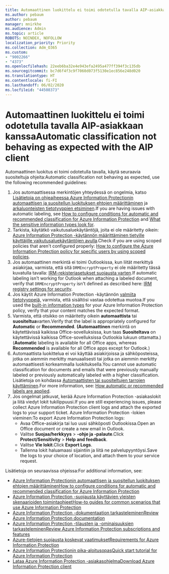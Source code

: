 ```yaml
---
title: Automaattinen luokittelu ei toimi odotetulla tavalla AIP-asiakkaan kanssa
ms.author: pebaum
author: pebaum
manager: mnirkhe
ms.audience: Admin
ms.topic: article
ROBOTS: NOINDEX, NOFOLLOW
localization_priority: Priority
ms.collection: Adm_O365
ms.custom:
- "9002266"
- "4373"
ms.openlocfilehash: 22eeb6ba32e4e943efa2495a477ff394f3c135db
ms.sourcegitcommit: bc7d6f4f3c9f7060d073f5130e1ec856e248d020
ms.translationtype: HT
ms.contentlocale: fi-FI
ms.lasthandoff: 06/02/2020
ms.locfileid: "44508373"
---
```

# <a name="automatic-classification-not-behaving-as-expected-with-the-aip-client"></a><span data-ttu-id="a301b-102">Automaattinen luokittelu ei toimi odotetulla tavalla AIP-asiakkaan kanssa</span><span class="sxs-lookup"><span data-stu-id="a301b-102">Automatic classification not behaving as expected with the AIP client</span></span>

<span data-ttu-id="a301b-103">Automaattinen luokitus ei toimi odotetulla tavalla, käytä seuraavia suositeltuja ohjeita:</span><span class="sxs-lookup"><span data-stu-id="a301b-103">Automatic classification not behaving as expected, use the following recommended guidelines:</span></span>

1. <span data-ttu-id="a301b-104">Jos automaattisessa merkintöjen yhteydessä on ongelmia, katso [Lisätietoja on ohjeaiheessa Azure Information Protectionin automaattisen ja suositellun luokituksen ehtojen määrittäminen](https://docs.microsoft.com/azure/information-protection/configure-policy-classification) ja [arkaluonteisten tietotyyppien etsiminen](https://docs.microsoft.com/microsoft-365/compliance/sensitive-information-type-entity-definitions).</span><span class="sxs-lookup"><span data-stu-id="a301b-104">If you are having issues with automatic labeling, see [How to configure conditions for automatic and recommended classification for Azure Information Protection](https://docs.microsoft.com/azure/information-protection/configure-policy-classification) and [What the sensitive information types look for](https://docs.microsoft.com/microsoft-365/compliance/sensitive-information-type-entity-definitions).</span></span>
2. <span data-ttu-id="a301b-105">Tarkista, käytätkö vaikutusaluekäytäntöjä, joita ei ole määritetty oikein: [Azure Information Protection -käytännön määrittäminen tietyille käyttäjille vaikutusaluekäytäntöjen avulla](https://docs.microsoft.com/azure/information-protection/configure-policy-scope).</span><span class="sxs-lookup"><span data-stu-id="a301b-105">Check if you are using scoped policies that aren't configured properly: [How to configure the Azure Information Protection policy for specific users by using scoped policies](https://docs.microsoft.com/azure/information-protection/configure-policy-scope).</span></span>
3. <span data-ttu-id="a301b-106">Jos automaattinen merkintä ei toimi Outlookissa, kun liität merkittyä asiakirjaa, varmista, että sitä `DRMEncryptProperty` ei ole määritetty tässä kuvatulla tavalla: [IRM-rekisteriasetukset suojausta varten](https://docs.microsoft.com/deployoffice/security/protect-sensitive-messages-and-documents-by-using-irm-in-office#office-2016-irm-registry-key-options).</span><span class="sxs-lookup"><span data-stu-id="a301b-106">If automatic labeling isn't working for Outlook when attaching a labeled document, verify that `DRMEncryptProperty` isn't defined as described here: [IRM registry settings for security](https://docs.microsoft.com/deployoffice/security/protect-sensitive-messages-and-documents-by-using-irm-in-office#office-2016-irm-registry-key-options).</span></span>
4. <span data-ttu-id="a301b-107">Jos käytit Azure Information Protection -käytännön [valmiita tietotyyppejä,](https://support.office.com/article/What-the-sensitive-information-types-look-for-fd505979-76be-4d9f-b459-abef3fc9e86b) varmista, että sisältösi vastaa odotettua muotoa.</span><span class="sxs-lookup"><span data-stu-id="a301b-107">If you used the [built-in information types](https://support.office.com/article/What-the-sensitive-information-types-look-for-fd505979-76be-4d9f-b459-abef3fc9e86b) for your Azure Information Protection policy, verify that your content matches the expected format.</span></span>
5. <span data-ttu-id="a301b-108">Varmista, että otsikko on määritetty oikein **automaattista** tai **suositeltua**varten.</span><span class="sxs-lookup"><span data-stu-id="a301b-108">Verify that the label is appropriately configured for **Automatic** or **Recommended**.</span></span> <span data-ttu-id="a301b-109">**(Automaattinen** merkintä on käytettävissä kaikissa Office-sovelluksissa, kun taas **Suositeltava** on käytettävissä kaikissa Office-sovelluksissa Outlookia lukuun ottamatta.)</span><span class="sxs-lookup"><span data-stu-id="a301b-109">(**Automatic** labeling is available for all Office apps, whereas **Recommended** is available for all Office apps except for Outlook.)</span></span>
6. <span data-ttu-id="a301b-110">Automaattista luokittelua ei voi käyttää asiakirjoissa ja sähköposteissa, jotka on aiemmin merkitty manuaalisesti tai jotka on aiemmin merkitty automaattisesti korkeammalla luokituksella.</span><span class="sxs-lookup"><span data-stu-id="a301b-110">You cannot use automatic classification for documents and emails that were previously manually labeled or previously automatically labeled with a higher classification.</span></span>  <span data-ttu-id="a301b-111">Lisätietoja on kohdassa [Automaattisten tai suositeltujen tarrojen käyttäminen](https://docs.microsoft.com/azure/information-protection/configure-policy-classification#how-automatic-or-recommended-labels-are-applied).</span><span class="sxs-lookup"><span data-stu-id="a301b-111">For more information, see: [How automatic or recommended labels are applied](https://docs.microsoft.com/azure/information-protection/configure-policy-classification#how-automatic-or-recommended-labels-are-applied).</span></span>
7. <span data-ttu-id="a301b-112">Jos ongelmat jatkuvat, kerää Azure Information Protection -asiakaslokit ja liitä viedyt lokit tukilippuusi.</span><span class="sxs-lookup"><span data-stu-id="a301b-112">If you are still experiencing issues, please collect Azure Information Protection client logs and attach the exported logs to your support ticket.</span></span> <span data-ttu-id="a301b-113">Azure Information Protection -lokien vieminen:</span><span class="sxs-lookup"><span data-stu-id="a301b-113">To export Azure Information Protection logs:</span></span>
    - <span data-ttu-id="a301b-114">Avaa Office-asiakirja tai luo uusi sähköposti Outlookissa.</span><span class="sxs-lookup"><span data-stu-id="a301b-114">Open an Office document or create a new email in Outlook.</span></span>
    - <span data-ttu-id="a301b-115">Valitse **Suojaa/herkkyys**  >  **-ohje ja -palaute**.</span><span class="sxs-lookup"><span data-stu-id="a301b-115">Click **Protect/Sensitivity** > **Help and feedback**.</span></span>
    - <span data-ttu-id="a301b-116">Valitse **Vie lokit**.</span><span class="sxs-lookup"><span data-stu-id="a301b-116">Click **Export Logs**.</span></span>
    - <span data-ttu-id="a301b-117">Tallenna lokit haluamaasi sijaintiin ja liitä ne palvelupyyntöysi.</span><span class="sxs-lookup"><span data-stu-id="a301b-117">Save the logs to your choice of location, and attach them to your service request.</span></span>

<span data-ttu-id="a301b-118">Lisätietoja on seuraavissa ohjeissa:</span><span class="sxs-lookup"><span data-stu-id="a301b-118">For additional information, see:</span></span>

- [<span data-ttu-id="a301b-119">Azure Information Protectionin automaattisen ja suositellun luokituksen ehtojen määrittäminen</span><span class="sxs-lookup"><span data-stu-id="a301b-119">How to configure conditions for automatic and recommended classification for Azure Information Protection</span></span>](https://docs.microsoft.com/azure/information-protection/configure-policy-classification)
- [<span data-ttu-id="a301b-120">Azure Information Protection -suojausta käyttävien yleisten skenaarioiden toimintaohjeet</span><span class="sxs-lookup"><span data-stu-id="a301b-120">How-to guides for common scenarios that use Azure Information Protection</span></span>](https://docs.microsoft.com/azure/information-protection/how-to-guides)
- [<span data-ttu-id="a301b-121">Azure Information Protection -dokumentaation tarkasteleminen</span><span class="sxs-lookup"><span data-stu-id="a301b-121">Review Azure Information Protection documentation</span></span>](https://docs.microsoft.com/azure/information-protection/what-is-information-protection)
- [<span data-ttu-id="a301b-122">Azure Information Protection -tilausten ja -ominaisuuksien tarkasteleminen</span><span class="sxs-lookup"><span data-stu-id="a301b-122">Review Azure Information Protection subscriptions and features</span></span>](https://azure.microsoft.com/pricing/details/information-protection)
- [<span data-ttu-id="a301b-123">Azure-tietojen suojausta koskevat vaatimukset</span><span class="sxs-lookup"><span data-stu-id="a301b-123">Requirements for Azure Information Protection</span></span>](https://docs.microsoft.com/azure/information-protection/get-started/requirements)
- [<span data-ttu-id="a301b-124">Azure Information Protectionin pika-aloitusopas</span><span class="sxs-lookup"><span data-stu-id="a301b-124">Quick start tutorial for Azure Information Protection</span></span>](https://docs.microsoft.com/azure/information-protection/get-started/infoprotect-quick-start-tutorial)
- [<span data-ttu-id="a301b-125">Lataa Azure Information Protection -asiakasohjelma</span><span class="sxs-lookup"><span data-stu-id="a301b-125">Download Azure Information Protection client</span></span>](https://www.microsoft.com/download/details.aspx?id=53018)
